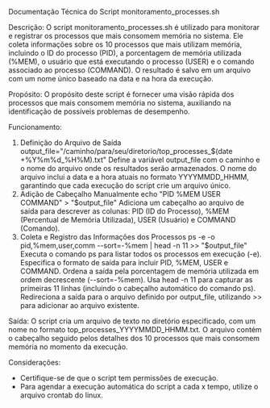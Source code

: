 Documentação Técnica do Script monitoramento_processes.sh

Descrição:
O script monitoramento_processes.sh é utilizado para monitorar e registrar os processos que mais consomem memória no sistema. 
Ele coleta informações sobre os 10 processos que mais utilizam memória, incluindo o ID do processo (PID), a porcentagem de 
memória utilizada (%MEM), o usuário que está executando o processo (USER) e o comando associado ao processo (COMMAND). 
O resultado é salvo em um arquivo com um nome único baseado na data e na hora da execução.

Propósito:
O propósito deste script é fornecer uma visão rápida dos processos que mais consomem memória no sistema, auxiliando na 
identificação de possíveis problemas de desempenho.

Funcionamento:
1. Definição do Arquivo de Saída
output_file="/caminho/para/seu/diretorio/top_processes_$(date +%Y%m%d_%H%M).txt"
Define a variável output_file com o caminho e o nome do arquivo onde os resultados serão armazenados. O nome do arquivo 
inclui a data e a hora atuais no formato YYYYMMDD_HHMM, garantindo que cada execução do script crie um arquivo único.
2. Adição de Cabeçalho Manualmente
echo "PID %MEM USER COMMAND" > "$output_file"
Adiciona um cabeçalho ao arquivo de saída para descrever as colunas: PID (ID do Processo), %MEM (Percentual de Memória Utilizada), 
USER (Usuário) e COMMAND (Comando).
3. Coleta e Registro das Informações dos Processos
ps -e -o pid,%mem,user,comm --sort=-%mem | head -n 11 >> "$output_file"
Executa o comando ps para listar todos os processos em execução (-e).
Especifica o formato de saída para incluir PID, %MEM, USER e COMMAND.
Ordena a saída pela porcentagem de memória utilizada em ordem decrescente (--sort=-%mem).
Usa head -n 11 para capturar as primeiras 11 linhas (incluindo o cabeçalho automático do comando ps).
Redireciona a saída para o arquivo definido por output_file, utilizando >> para adicionar ao arquivo existente.

Saída:
O script cria um arquivo de texto no diretório especificado, com um nome no formato top_processes_YYYYMMDD_HHMM.txt.
O arquivo contém o cabeçalho seguido pelos detalhes dos 10 processos que mais consomem memória no momento da execução.

Considerações:
- Certifique-se de que o script tem permissões de execução.
- Para agendar a execução automática do script a cada x tempo, utilize o arquivo crontab do linux.

